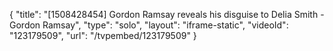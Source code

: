 {
    "title": "[1508428454] Gordon Ramsay reveals his disguise to Delia Smith - Gordon Ramsay",
    "type": "solo",
    "layout": "iframe-static",
    "videoId": "123179509",
    "url": "\/tvpembed\/123179509"
}